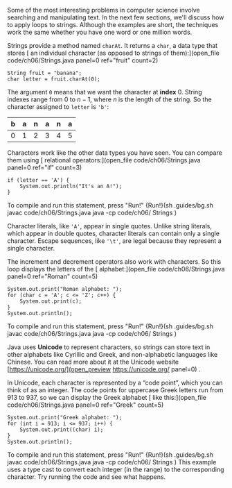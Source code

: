 Some of the most interesting problems in computer science involve searching and manipulating text. In the next few sections, we'll discuss how to apply loops to strings. Although the examples are short, the techniques work the same whether you have one word or one million words.


Strings provide a method named `charAt`. It returns a ```char```, a data type that stores [ an individual character (as opposed to strings of them):](open_file code/ch06/Strings.java panel=0 ref="fruit" count=2)


```code
String fruit = "banana";
char letter = fruit.charAt(0);
```

The argument `0` means that we want the character at **index** 0. String indexes range from 0 to $n-1$, where $n$ is the length of the string. So the character assigned to `letter` is `'b'`:




| b  | a  | n  | a  |n   | a  |
|----|----|----|----|----|----|
|  0 |  1 |  2 |  3 |  4 | 5  |
 Characters work like the other data types you have seen. You can compare them using [ relational operators:](open_file code/ch06/Strings.java panel=0 ref="if" count=3)


```code
if (letter == 'A') {
    System.out.println("It's an A!");
}
```

To compile and run this statement, press "Run!"
{Run!}(sh .guides/bg.sh javac code/ch06/Strings.java java -cp code/ch06/ Strings )


Character literals, like `'A'`, appear in single quotes. Unlike string literals, which appear in double quotes, character literals can contain only a single character. Escape sequences, like `'\t'`, are legal because they represent a single character.

The increment and decrement operators also work with characters. So this loop displays the letters of the [ alphabet:](open_file code/ch06/Strings.java panel=0 ref="Roman" count=5)


```code
System.out.print("Roman alphabet: ");
for (char c = 'A'; c <= 'Z'; c++) {
    System.out.print(c);
}
System.out.println();
```

To compile and run this statement, press "Run!"
{Run!}(sh .guides/bg.sh javac code/ch06/Strings.java java -cp code/ch06/ Strings )



Java uses **Unicode** to represent characters, so strings can store text in other alphabets like Cyrillic and Greek, and non-alphabetic languages like Chinese. You can read more about it at the Unicode website [https://unicode.org/](open_preview https://unicode.org/ panel=0) .

In Unicode, each character is represented by a “code point”, which you can think of as an integer. The code points for uppercase Greek letters run from 913 to 937, so we can display the Greek alphabet [ like this:](open_file code/ch06/Strings.java panel=0 ref="Greek" count=5)


```code
System.out.print("Greek alphabet: ");
for (int i = 913; i <= 937; i++) {
    System.out.print((char) i);
}
System.out.println();
```

To compile and run this statement, press "Run!"
{Run!}(sh .guides/bg.sh javac code/ch06/Strings.java java -cp code/ch06/ Strings )
 This example uses a type cast to convert each integer (in the range) to the corresponding character. Try running the code and see what happens.
